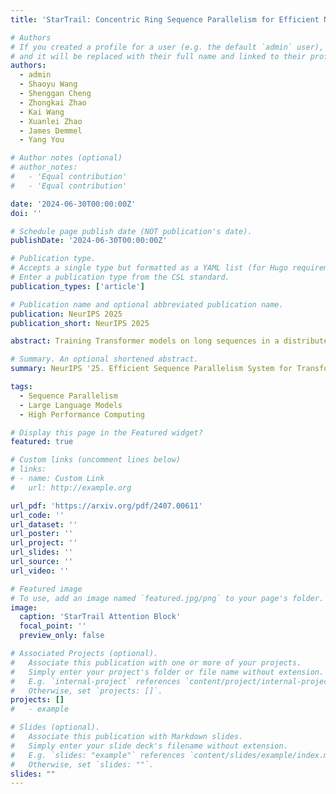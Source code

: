 ```yaml
---
title: 'StarTrail: Concentric Ring Sequence Parallelism for Efficient Near-Infinite-Context Transformer Model Training'

# Authors
# If you created a profile for a user (e.g. the default `admin` user), write the username (folder name) here
# and it will be replaced with their full name and linked to their profile.
authors:
  - admin
  - Shaoyu Wang
  - Shenggan Cheng
  - Zhongkai Zhao
  - Kai Wang
  - Xuanlei Zhao
  - James Demmel
  - Yang You

# Author notes (optional)
# author_notes:
#   - 'Equal contribution'
#   - 'Equal contribution'

date: '2024-06-30T00:00:00Z'
doi: ''

# Schedule page publish date (NOT publication's date).
publishDate: '2024-06-30T00:00:00Z'

# Publication type.
# Accepts a single type but formatted as a YAML list (for Hugo requirements).
# Enter a publication type from the CSL standard.
publication_types: ['article']

# Publication name and optional abbreviated publication name.
publication: NeurIPS 2025
publication_short: NeurIPS 2025

abstract: Training Transformer models on long sequences in a distributed setting poses significant challenges in terms of efficiency and scalability. Current methods are either constrained by the number of attention heads or excessive communication overheads. To address this problem, we propose StarTrail, a multi-dimensional concentric distributed training system for long sequences, fostering an efficient communication paradigm and providing additional tuning flexibility for communication arrangements. Specifically, StarTrail introduces an extra parallel dimension and divides the peer-to-peer communication into sub-rings to substantially reduce communication volume and avoid bandwidth bottlenecks. Through comprehensive experiments across diverse hardware environments and on both Natural Language Processing (NLP) and Computer Vision (CV) tasks, we demonstrate that our approach significantly surpasses state-of-the-art methods that support Long sequence lengths, achieving performance improvements of up to 77.12% on GPT-style models and up to 114.33% on DiT (Diffusion Transformer) models without affecting the computations results.

# Summary. An optional shortened abstract.
summary: NeurIPS '25. Efficient Sequence Parallelism System for Transformer model training.

tags:
  - Sequence Parallelism
  - Large Language Models
  - High Performance Computing

# Display this page in the Featured widget?
featured: true

# Custom links (uncomment lines below)
# links:
# - name: Custom Link
#   url: http://example.org

url_pdf: 'https://arxiv.org/pdf/2407.00611'
url_code: ''
url_dataset: ''
url_poster: ''
url_project: ''
url_slides: ''
url_source: ''
url_video: ''

# Featured image
# To use, add an image named `featured.jpg/png` to your page's folder.
image:
  caption: 'StarTrail Attention Block'
  focal_point: ''
  preview_only: false

# Associated Projects (optional).
#   Associate this publication with one or more of your projects.
#   Simply enter your project's folder or file name without extension.
#   E.g. `internal-project` references `content/project/internal-project/index.md`.
#   Otherwise, set `projects: []`.
projects: []
#   - example

# Slides (optional).
#   Associate this publication with Markdown slides.
#   Simply enter your slide deck's filename without extension.
#   E.g. `slides: "example"` references `content/slides/example/index.md`.
#   Otherwise, set `slides: ""`.
slides: ""
---
```


<!-- {{% callout note %}}
Click the _Cite_ button above to demo the feature to enable visitors to import publication metadata into their reference management software.
{{% /callout %}}

{{% callout note %}}
Create your slides in Markdown - click the _Slides_ button to check out the example.
{{% /callout %}}

Add the publication's **full text** or **supplementary notes** here. You can use rich formatting such as including [code, math, and images](https://docs.hugoblox.com/content/writing-markdown-latex/). -->
